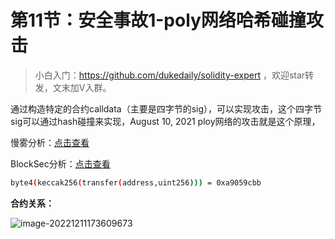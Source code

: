 # 第11节：安全事故1-poly网络哈希碰撞攻击

> 小白入门：https://github.com/dukedaily/solidity-expert ，欢迎star转发，文末加V入群。

通过构造特定的合约calldata（主要是四字节的sig），可以实现攻击，这个四字节sig可以通过hash碰撞来实现，August 10, 2021 ploy网络的攻击就是这个原理，

慢雾分析：[点击查看](https://slowmist.medium.com/the-root-cause-of-poly-network-being-hacked-ec2ee1b0c68f)

BlockSec分析：[点击查看](https://blocksecteam.medium.com/the-initial-analysis-of-the-polynetwork-hack-270ac6072e2a)

```sh
byte4(keccak256(transfer(address,uint256))) = 0xa9059cbb
```

**合约关系：**

![image-20221211173609673](https://duke-typora.s3.ap-southeast-1.amazonaws.com/uPic/image-20221211173609673.png)

